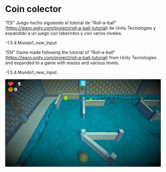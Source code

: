 # Coin colector
"ES" Juego hecho siguiendo el tutorial de "Roll-a-ball" (https://learn.unity.com/project/roll-a-ball-tutorial) de Unity Tecnologies y expandido a un juego con laberintos y con varios niveles.

-1.5.4.Mundo1_new_Input

"EN" Game made following the tutorial of "Roll-a-ball" (https://learn.unity.com/project/roll-a-ball-tutorial) from Unity Tecnologies and expanded to a game with mazes and various levels.
 
-1.5.4.Mundo1_new_Input

[![Coín Colector 1 5 01 Final (Android Gameplay)](https://raw.githubusercontent.com/vicotux1/Coin_Colector/GameManager/Assets/Coin_colector/Texturas/Level01.png)](https://youtu.be/GMLDao1-5Is)
